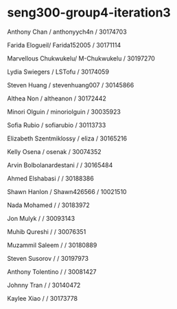 # seng300-group4-iteration3

Anthony Chan / anthonyych4n / 30174703

Farida Elogueil/ Farida152005 / 30171114

Marvellous Chukwukelu/ M-Chukwukelu / 30197270

Lydia Swiegers / LSTofu / 30174059

Steven Huang / stevenhuang007 / 30145866

Althea Non / altheanon / 30172442

Minori Olguin / minoriolguin / 30035923

Sofia Rubio / sofiarubio / 30113733

Elizabeth Szentmiklossy / eliza / 30165216

Kelly Osena / osenak / 30074352

Arvin Bolbolanardestani /  / 30165484

Ahmed Elshabasi /  / 30188386

Shawn Hanlon / Shawn426566 /  10021510

Nada Mohamed /  / 30183972

Jon Mulyk /  / 30093143

Muhib Qureshi /  / 30076351

Muzammil Saleem /  / 30180889

Steven Susorov /  / 30197973

Anthony Tolentino /  / 30081427

Johnny Tran /  / 30140472

Kaylee Xiao /  /  30173778
